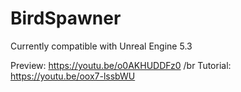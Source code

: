 # BirdSpawner
 
Currently compatible with Unreal Engine 5.3

Preview: https://youtu.be/o0AKHUDDFz0 /br
Tutorial: https://youtu.be/oox7-lssbWU
